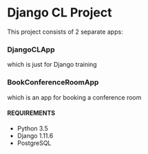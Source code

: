 # Django CL Project

This project consists of 2 separate apps:
### DjangoCLApp
which is just for Django training

### BookConferenceRoomApp
which is an app for booking a conference room

#### REQUIREMENTS
- Python 3.5
- Django 1.11.6
- PostgreSQL
